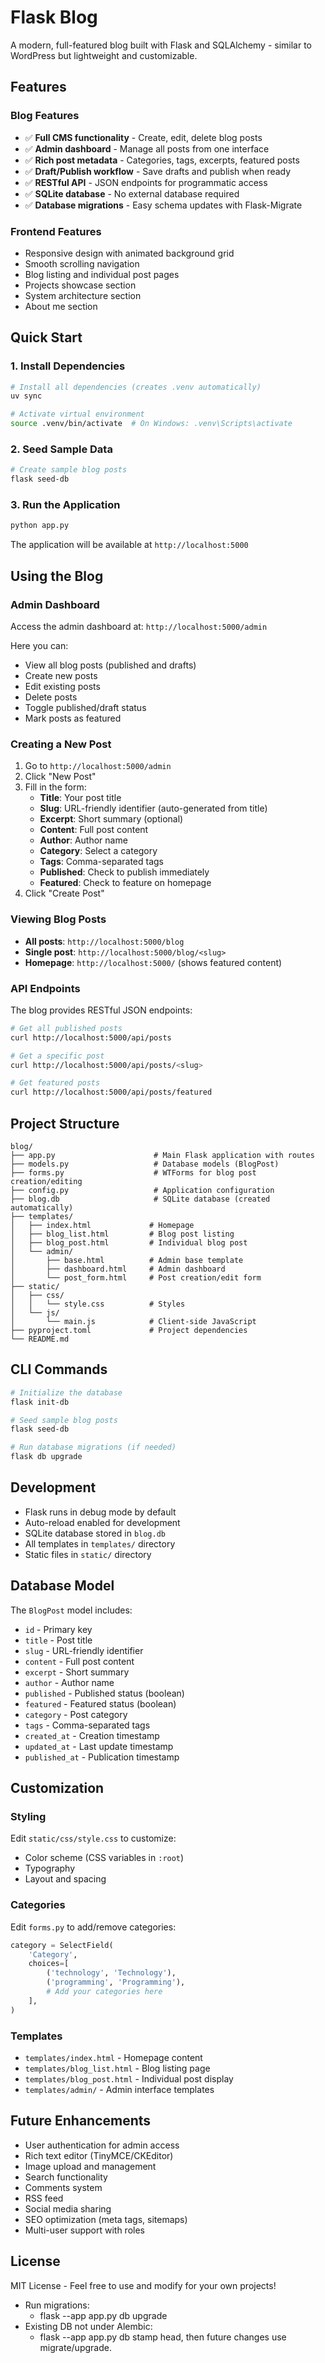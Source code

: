 # Flask Blog

A modern, full-featured blog built with Flask and SQLAlchemy - similar to WordPress but lightweight and customizable.

## Features

### Blog Features
- ✅ **Full CMS functionality** - Create, edit, delete blog posts
- ✅ **Admin dashboard** - Manage all posts from one interface
- ✅ **Rich post metadata** - Categories, tags, excerpts, featured posts
- ✅ **Draft/Publish workflow** - Save drafts and publish when ready
- ✅ **RESTful API** - JSON endpoints for programmatic access
- ✅ **SQLite database** - No external database required
- ✅ **Database migrations** - Easy schema updates with Flask-Migrate

### Frontend Features
- Responsive design with animated background grid
- Smooth scrolling navigation
- Blog listing and individual post pages
- Projects showcase section
- System architecture section
- About me section

## Quick Start

### 1. Install Dependencies

```bash
# Install all dependencies (creates .venv automatically)
uv sync

# Activate virtual environment
source .venv/bin/activate  # On Windows: .venv\Scripts\activate
```

### 2. Seed Sample Data

```bash
# Create sample blog posts
flask seed-db
```

### 3. Run the Application

```bash
python app.py
```

The application will be available at `http://localhost:5000`

## Using the Blog

### Admin Dashboard

Access the admin dashboard at: `http://localhost:5000/admin`

Here you can:
- View all blog posts (published and drafts)
- Create new posts
- Edit existing posts
- Delete posts
- Toggle published/draft status
- Mark posts as featured

### Creating a New Post

1. Go to `http://localhost:5000/admin`
2. Click "New Post"
3. Fill in the form:
   - **Title**: Your post title
   - **Slug**: URL-friendly identifier (auto-generated from title)
   - **Excerpt**: Short summary (optional)
   - **Content**: Full post content
   - **Author**: Author name
   - **Category**: Select a category
   - **Tags**: Comma-separated tags
   - **Published**: Check to publish immediately
   - **Featured**: Check to feature on homepage
4. Click "Create Post"

### Viewing Blog Posts

- **All posts**: `http://localhost:5000/blog`
- **Single post**: `http://localhost:5000/blog/<slug>`
- **Homepage**: `http://localhost:5000/` (shows featured content)

### API Endpoints

The blog provides RESTful JSON endpoints:

```bash
# Get all published posts
curl http://localhost:5000/api/posts

# Get a specific post
curl http://localhost:5000/api/posts/<slug>

# Get featured posts
curl http://localhost:5000/api/posts/featured
```

## Project Structure

```
blog/
├── app.py                      # Main Flask application with routes
├── models.py                   # Database models (BlogPost)
├── forms.py                    # WTForms for blog post creation/editing
├── config.py                   # Application configuration
├── blog.db                     # SQLite database (created automatically)
├── templates/
│   ├── index.html             # Homepage
│   ├── blog_list.html         # Blog post listing
│   ├── blog_post.html         # Individual blog post
│   └── admin/
│       ├── base.html          # Admin base template
│       ├── dashboard.html     # Admin dashboard
│       └── post_form.html     # Post creation/edit form
├── static/
│   ├── css/
│   │   └── style.css          # Styles
│   └── js/
│       └── main.js            # Client-side JavaScript
├── pyproject.toml             # Project dependencies
└── README.md
```

## CLI Commands

```bash
# Initialize the database
flask init-db

# Seed sample blog posts
flask seed-db

# Run database migrations (if needed)
flask db upgrade
```

## Development

- Flask runs in debug mode by default
- Auto-reload enabled for development
- SQLite database stored in `blog.db`
- All templates in `templates/` directory
- Static files in `static/` directory

## Database Model

The `BlogPost` model includes:

- `id` - Primary key
- `title` - Post title
- `slug` - URL-friendly identifier
- `content` - Full post content
- `excerpt` - Short summary
- `author` - Author name
- `published` - Published status (boolean)
- `featured` - Featured status (boolean)
- `category` - Post category
- `tags` - Comma-separated tags
- `created_at` - Creation timestamp
- `updated_at` - Last update timestamp
- `published_at` - Publication timestamp

## Customization

### Styling

Edit `static/css/style.css` to customize:
- Color scheme (CSS variables in `:root`)
- Typography
- Layout and spacing

### Categories

Edit `forms.py` to add/remove categories:

```python
category = SelectField(
    'Category',
    choices=[
        ('technology', 'Technology'),
        ('programming', 'Programming'),
        # Add your categories here
    ],
)
```

### Templates

- `templates/index.html` - Homepage content
- `templates/blog_list.html` - Blog listing page
- `templates/blog_post.html` - Individual post display
- `templates/admin/` - Admin interface templates

## Future Enhancements

- User authentication for admin access
- Rich text editor (TinyMCE/CKEditor)
- Image upload and management
- Search functionality
- Comments system
- RSS feed
- Social media sharing
- SEO optimization (meta tags, sitemaps)
- Multi-user support with roles

## License

MIT License - Feel free to use and modify for your own projects!

- Run migrations:
  - flask --app app.py db upgrade
- Existing DB not under Alembic:
  - flask --app app.py db stamp head, then future changes use migrate/upgrade.